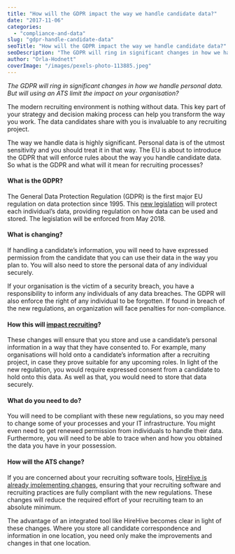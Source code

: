 ```yaml
---
title: "How will the GDPR impact the way we handle candidate data?"
date: "2017-11-06"
categories:
  - "compliance-and-data"
slug: "gdpr-handle-candidate-data"
seoTitle: "How will the GDPR impact the way we handle candidate data?"
seoDescription: "The GDPR will ring in significant changes in how we handle personal data. But will using an ATS limit the impact on your organisation?"
author: "Orla-Hodnett"
coverImage: "/images/pexels-photo-113885.jpeg"
---
```


_The GDPR will ring in significant changes in how we handle personal data. But will using an ATS limit the impact on your organisation?_

The modern recruiting environment is nothing without data. This key part of your strategy and decision making process can help you transform the way you work. The data candidates share with you is invaluable to any recruiting project.

The way we handle data is highly significant. Personal data is of the utmost sensitivity and you should treat it in that way. The EU is about to introduce the GDPR that will enforce rules about the way you handle candidate data. So what is the GDPR and what will it mean for recruiting processes?

#### **What is** **the GDPR?**

The General Data Protection Regulation (GDPR) is the first major EU regulation on data protection since 1995. This [new legislation](http://www.eugdpr.org/the-regulation.html) will protect each individual’s data, providing regulation on how data can be used and stored. The legislation will be enforced from May 2018.

#### **What is changing?**

If handling a candidate’s information, you will need to have expressed permission from the candidate that you can use their data in the way you plan to. You will also need to store the personal data of any individual securely.

If your organisation is the victim of a security breach, you have a responsibility to inform any individuals of any data breaches. The GDPR will also enforce the right of any individual to be forgotten. If found in breach of the new regulations, an organization will face penalties for non-compliance.

#### **How this will** [**impact recruiting**](https://hirehive.com/gdpr-affect-recruiting-industry/)**?**

These changes will ensure that you store and use a candidate’s personal information in a way that they have consented to. For example, many organisations will hold onto a candidate’s information after a recruiting project, in case they prove suitable for any upcoming roles. In light of the new regulation, you would require expressed consent from a candidate to hold onto this data. As well as that, you would need to store that data securely.

#### **What do you need to do?**

You will need to be compliant with these new regulations, so you may need to change some of your processes and your IT infrastructure. You might even need to get renewed permission from individuals to handle their data. Furthermore, you will need to be able to trace when and how you obtained the data you have in your possession.

#### **How will the ATS change?**

If you are concerned about your recruiting software tools, [HireHive is already implementing changes](https://hirehive.com/eu-general-data-protection-regulation-gdpr/), ensuring that your recruiting software and recruiting practices are fully compliant with the new regulations. These changes will reduce the required effort of your recruiting team to an absolute minimum.

The advantage of an integrated tool like HireHive becomes clear in light of these changes. Where you store all candidate correspondence and information in one location, you need only make the improvements and changes in that one location.
